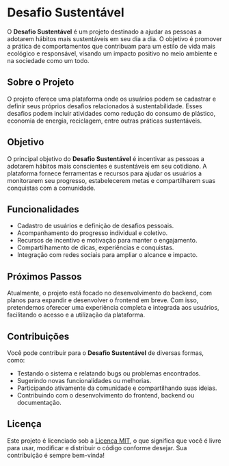 # Desafio Sustentável

O **Desafio Sustentável** é um projeto destinado a ajudar as pessoas a adotarem hábitos mais sustentáveis em seu dia a dia. O objetivo é promover a prática de comportamentos que contribuam para um estilo de vida mais ecológico e responsável, visando um impacto positivo no meio ambiente e na sociedade como um todo.

## Sobre o Projeto

O projeto oferece uma plataforma onde os usuários podem se cadastrar e definir seus próprios desafios relacionados à sustentabilidade. Esses desafios podem incluir atividades como redução do consumo de plástico, economia de energia, reciclagem, entre outras práticas sustentáveis.

## Objetivo

O principal objetivo do **Desafio Sustentável** é incentivar as pessoas a adotarem hábitos mais conscientes e sustentáveis em seu cotidiano. A plataforma fornece ferramentas e recursos para ajudar os usuários a monitorarem seu progresso, estabelecerem metas e compartilharem suas conquistas com a comunidade.

## Funcionalidades

- Cadastro de usuários e definição de desafios pessoais.
- Acompanhamento do progresso individual e coletivo.
- Recursos de incentivo e motivação para manter o engajamento.
- Compartilhamento de dicas, experiências e conquistas.
- Integração com redes sociais para ampliar o alcance e impacto.

## Próximos Passos

Atualmente, o projeto está focado no desenvolvimento do backend, com planos para expandir e desenvolver o frontend em breve. Com isso, pretendemos oferecer uma experiência completa e integrada aos usuários, facilitando o acesso e a utilização da plataforma.

## Contribuições

Você pode contribuir para o **Desafio Sustentável** de diversas formas, como:

- Testando o sistema e relatando bugs ou problemas encontrados.
- Sugerindo novas funcionalidades ou melhorias.
- Participando ativamente da comunidade e compartilhando suas ideias.
- Contribuindo com o desenvolvimento do frontend, backend ou documentação.

## Licença

Este projeto é licenciado sob a [Licença MIT](LICENSE), o que significa que você é livre para usar, modificar e distribuir o código conforme desejar. Sua contribuição é sempre bem-vinda!
